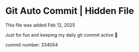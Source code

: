 # Git Auto Commit | Hidden File

This file was added Feb 12, 2025

Just for fun and keeping my daily git commit active 🤪

commit number: 334054
